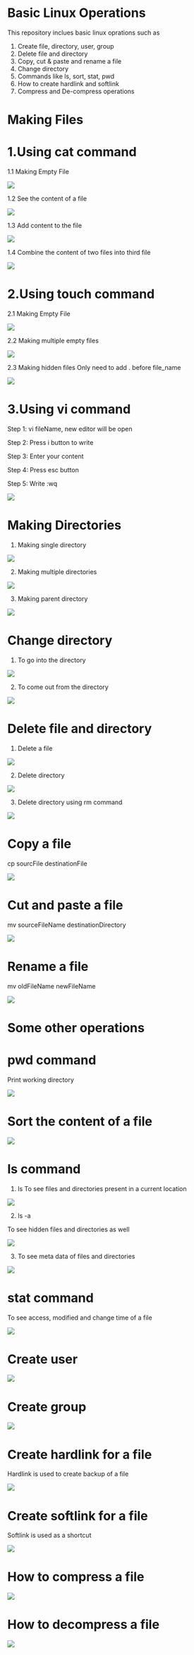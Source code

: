 # Basic Linux Operations
This repository inclues basic linux oprations such as 
1. Create file, directory, user, group
2. Delete file and directory
3. Copy, cut & paste and rename a file
4. Change directory
5. Commands like ls, sort, stat, pwd
6. How to create hardlink and softlink
7. Compress and De-compress operations

# Making Files 

# 1.Using cat command
1.1 Making Empty File

![](LinuxOperationImages/emptyFileCat.PNG)

1.2 See  the content of a file

![](LinuxOperationImages/seeContentFileCat.PNG)

1.3 Add content to the file

![](LinuxOperationImages/appendContentFileCat.PNG)

1.4 Combine the content of two files into third file

![](LinuxOperationImages/addTwoFileCat.PNG)

# 2.Using touch command
2.1 Making Empty File

![](LinuxOperationImages/emptyFileTouch.PNG)

2.2 Making multiple empty files

![](LinuxOperationImages/multipleFileTouch.PNG)

2.3 Making hidden files
Only need to add . before file_name

![](LinuxOperationImages/hiddenFileTouch.PNG)

# 3.Using  vi command
Step 1: vi fileName, new editor will be open

Step 2: Press i button to write

Step 3: Enter your content

Step 4: Press esc button

Step 5: Write :wq

![](LinuxOperationImages/fileVI.PNG)

# Making Directories
1. Making single directory

![](LinuxOperationImages/makeDir.PNG)

2. Making multiple directories

![](LinuxOperationImages/multipleDir.PNG)

3. Making parent directory

![](LinuxOperationImages/parentDir.PNG)

# Change directory
1. To go into the directory

![](LinuxOperationImages/cd.PNG)

2. To come out from the directory

![](LinuxOperationImages/previousDir.PNG)

# Delete file and directory
1. Delete a file

![](LinuxOperationImages/deleteFile.PNG)

2. Delete directory 

![](LinuxOperationImages/removeDir.PNG)

3. Delete directory using rm command

![](LinuxOperationImages/removeDirUsing_rm.PNG)

# Copy a file
cp sourcFile destinationFile

![](LinuxOperationImages/copyFile.PNG)

# Cut and paste a file
mv sourceFileName destinationDirectory

![](LinuxOperationImages/cutAndPasteFile.PNG)

# Rename a file
mv oldFileName newFileName

![](LinuxOperationImages/renameFile.PNG)

# Some other operations

# pwd command
Print working directory

![](LinuxOperationImages/pwd.PNG)

# Sort the content of a file

![](LinuxOperationImages/sortFile.PNG)

# ls command

1. ls 
To see files and directories present in a current location

![](LinuxOperationImages/ls.PNG)

2. ls -a

To see hidden files and directories as well

![](LinuxOperationImages/seeHiddenFilesAndDir.PNG)

3. To see meta data of files and directories

![](LinuxOperationImages/detailLS.PNG)

# stat command
To see access, modified and change time of a file

![](LinuxOperationImages/stat.PNG)

# Create user

![](LinuxOperationImages/createUser.PNG)

# Create group

![](LinuxOperationImages/createGroup.PNG)

# Create hardlink for a file
Hardlink is used to create backup of a file

![](LinuxOperationImages/backupFile.PNG)

# Create softlink for a file
Softlink is used as a shortcut

![](LinuxOperationImages/shortcutFile.PNG)

# How to compress a file

![](LinuxOperationImages/compressFile.PNG)

# How to decompress a file

![](LinuxOperationImages/unzipFile.PNG)

 
